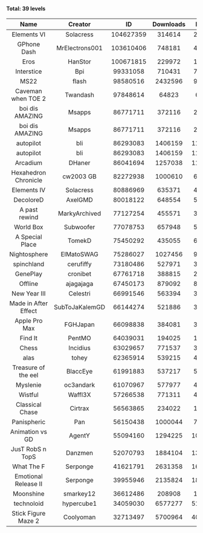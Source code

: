 #### Total: 39 levels

| Name | Creator | ID | Downloads | Likes |
|:---:|:---:|:---:|:---:|:---:|
| Elements VI | Solacress | 104627359 | 314614 | 20018
| GPhone Dash | MrElectrons001 | 103610406 | 748181 | 42757
| Eros | HanStor | 100671815 | 229972 | 18424
| Interstice | Bpi | 99331058 | 710431 | 73426
| MS22 | flash | 98580516 | 2432596 | 94534
| Caveman when TOE 2 | Twandash | 97848614 | 64823 | 6601
| boi dis AMAZING | Msapps | 86771711 | 372116 | 25850
| boi dis AMAZING | Msapps | 86771711 | 372116 | 25850
| autopilot | bli | 86293083 | 1406159 | 117938
| autopilot | bli | 86293083 | 1406159 | 117938
| Arcadium | DHaner | 86041694 | 1257038 | 110306
| Hexahedron Chronicle | cw2003 GB | 82272938 | 1000610 | 68184
| Elements IV | Solacress | 80886969 | 635371 | 44048
| DecoloreD | AxelGMD | 80018122 | 648554 | 54262
| A past rewind | MarkyArchived | 77127254 | 455571 | 30467
| World Box | Subwoofer | 77078753 | 657948 | 59918
| A Special Place | TomekD | 75450292 | 435055 | 61948
| Nightosphere | ElMatoSWAG | 75286027 | 1027456 | 95567
| spinchland | cerufiffy | 73180486 | 527971 | 39967
| GenePlay | cronibet | 67761718 | 388815 | 24908
| Offline | ajagajaga | 67450173 | 879092 | 81495
| New Year III | Celestri | 66991546 | 563394 | 36710
| Made in After Effect | SubToJaKalemGD | 66144274 | 521886 | 31316
| Apple Pro Max | FGHJapan | 66098838 | 384081 | 32519
| Find It | PentMO | 64039031 | 194025 | 13791
| Chess | Incidius | 63029657 | 771537 | 33646
| alas | tohey | 62365914 | 539215 | 45443
| Treasure of the eel | BlaccEye | 61991883 | 537217 | 50590
| Myslenie | oc3andark | 61070967 | 577977 | 43206
| Wistful | Waffl3X | 57266538 | 771311 | 43953
| Classical Chase | Cirtrax | 56563865 | 234022 | 15973
| Panispheric | Pan | 56150438 | 1000044 | 71192
| Animation vs GD | AgentY | 55094160 | 1294225 | 109209
| JusT RobS n TopS | Danzmen | 52070793 | 1884104 | 136759
| What The F | Serponge | 41621791 | 2631358 | 168173
| Emotional Release II | Serponge | 39955946 | 2135824 | 185482
| Moonshine | smarkey12 | 36612486 | 208908 | 10722
| technoloid | hypercube1 | 34059030 | 6577277 | 511250
| Stick Figure Maze 2 | Coolyoman | 32713497 | 5700964 | 403910
